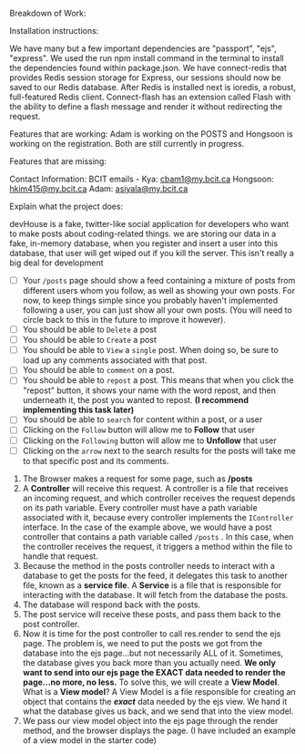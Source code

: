 Breakdown of Work:

Installation instructions:

We have many but a few important dependencies are "passport", "ejs", "express". We used the run npm install command in the terminal to install the dependencies found within package.json. We have connect-redis that provides Redis session storage for Express, our sessions should now be saved to our Redis database. After Redis is installed next is ioredis, a robust, full-featured Redis client. Connect-flash has an extension called Flash with the ability to define a flash message and render it without redirecting the request.


Features that are working:
Adam is working on the POSTS and Hongsoon is working on the registration. Both are still currently in progress.

Features that are missing:



Contact Information:
BCIT emails -
Kya: cbam1@my.bcit.ca
Hongsoon: hkim415@my.bcit.ca
Adam: asiyala@my.bcit.ca

Explain what the project does:

devHouse is a fake, twitter-like social application for developers who want to make posts about coding-related things. 
we are storing our data in a fake, in-memory database, when you register and insert a user into this database, that user will get wiped out if you kill the server. This isn't really a big deal for development 


- [ ]  Your `/posts` page should show a feed containing a mixture of posts from different users whom you follow, as well as showing your own posts. For now, to keep things simple since you probably haven't implemented following a user, you can just show all your own posts. (You will need to circle back to this in the future to improve it however).
- [ ]  You should be able to `Delete` a post
- [ ]  You should be able to `Create` a post
- [ ]  You should be able to `View` a `single` post. When doing so, be sure to load up any comments associated with that post.
- [ ]  You should be able to `comment` on a post.
- [ ]  You should be able to `repost` a post. This means that when you click the "repost" button, it shows your name with the word repost, and then underneath it, the post you wanted to repost. **(I recommend implementing this task later)**
- [ ]  You should be able to `search` for content within a post, or a user
- [ ]  Clicking on the `Follow` button will allow me to **Follow** that user
- [ ]  Clicking on the `Following` button will allow me to **Unfollow** that user
- [ ]  Clicking on the `arrow` next to the search results for the posts will take me to that specific post and its comments.

1. The Browser makes a request for some page, such as **/posts**
2. A **Controller** will receive this request. A controller is a file that receives an incoming request, and which controller receives the request depends on its path variable. Every controller must have a path variable associated with it, because every controller implements the `IController` interface. In the case of the example above, we would have a post controller that contains a path variable called `/posts` . In this case, when the controller receives the request, it triggers a method within the file to handle that request.
3. Because the method in the posts controller needs to interact with a database to get the posts for the feed, it delegates this task to another file, known as a **service file**. A **Service** is a file that is responsible for interacting with the database. It will fetch from the database the posts. 
4. The database will respond back with the posts. 
5. The post service will receive these posts, and pass them back to the post controller.  
6. Now it is time for the post controller to call res.render to send the ejs page. The problem is, we need to put the posts we got from the database into the ejs page...but not necessarily ALL of it. Sometimes, the database gives you back more than you actually need. **We only want to send into our ejs page the EXACT data needed to render the page...no more, no less.** To solve this, we will create a **View Model**. What is a **View model**? A View Model is a file responsible for creating an object that contains the ***exact*** data needed by the ejs view. We hand it what the database gives us back, and we send that into the view model. 
7. We pass our view model object into the ejs page through the render method, and the browser displays the page. (I have included an example of a view model in the starter code)
